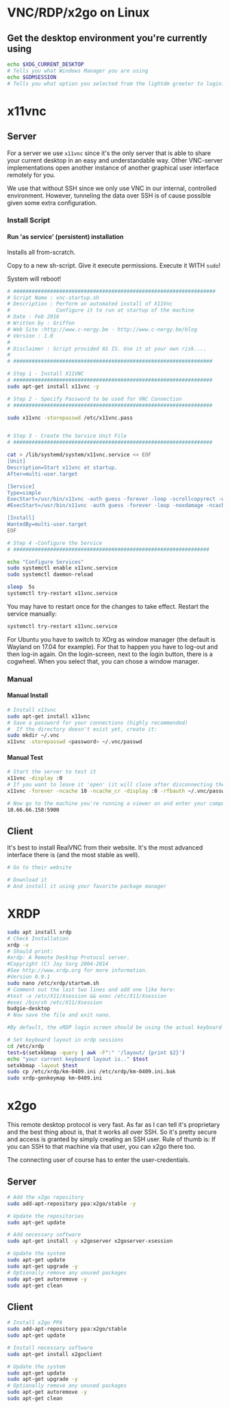 # VNC/RDP/x2go on Linux

## Get the desktop environment you're currently using
```bash
echo $XDG_CURRENT_DESKTOP
# Tells you what Windows Manager you are using
echo $GDMSESSION
# Tells you what option you selected from the lightdm greeter to login.
```
# x11vnc
## Server
For a server we use `x11vnc` since it's the only server that is able to share your current desktop in an easy and understandable way.
Other VNC-server implementations open another instance of another graphical user interface remotely for you.

We use that without SSH since we only use VNC in our internal, controlled environment.
However, tunneling the data over SSH is of cause possible given some extra configuration.
### Install Script
#### Run 'as service' (persistent) installation
Installs all from-scratch.

Copy to a new sh-script. Give it execute permissions.
Execute it WITH `sudo`!

System will reboot!
```bash
# ##################################################################
# Script Name : vnc-startup.sh
# Description : Perform an automated install of X11Vnc
#               Configure it to run at startup of the machine            
# Date : Feb 2016
# Written by : Griffon 
# Web Site :http://www.c-nergy.be - http://www.c-nergy.be/blog
# Version : 1.0
#
# Disclaimer : Script provided AS IS. Use it at your own risk....
#
# #################################################################

# Step 1 - Install X11VNC  
# ################################################################# 
sudo apt-get install x11vnc -y

# Step 2 - Specify Password to be used for VNC Connection 
# ################################################################# 

sudo x11vnc -storepasswd /etc/x11vnc.pass 


# Step 3 - Create the Service Unit File
# ################################################################# 

cat > /lib/systemd/system/x11vnc.service << EOF
[Unit]
Description=Start x11vnc at startup.
After=multi-user.target

[Service]
Type=simple
ExecStart=/usr/bin/x11vnc -auth guess -forever -loop -scrollcopyrect -wireframe -nodragging -ncache 20 -ncache_cr -repeat -rfbauth /etc/x11vnc.pass -rfbport 5900 -shared
#ExecStart=/usr/bin/x11vnc -auth guess -forever -loop -noxdamage -ncache 10 -ncache_cr -repeat -rfbauth /etc/x11vnc.pass -rfbport 5900 -shared

[Install]
WantedBy=multi-user.target
EOF

# Step 4 -Configure the Service 
# ################################################################ 

echo "Configure Services"
sudo systemctl enable x11vnc.service
sudo systemctl daemon-reload

sleep  5s
systemctl try-restart x11vnc.service
```

You may have to restart once for the changes to take effect.
Restart the service manually:

```bash
systemctl try-restart x11vnc.service
```

For Ubuntu you have to switch to XOrg as window manager (the default is Wayland on 17.04 for example).
For that to happen you have to log-out and then log-in again. On the login-screen, next to the login button, there is a cogwheel. When you select that, you can chose a window manager.

### Manual
#### Manual Install
```bash
# Install x11vnc
sudo apt-get install x11vnc
# Save a password for your connections (highly recommended)
#  If the directory doesn't exist yet, create it:
sudo mkdir ~/.vnc
x11vnc -storepasswd <password> ~/.vnc/passwd
```
#### Manual Test
```bash
# Start the server to test it
x11vnc -display :0
# If you want to leave it 'open' (it will close after disconnecting the first connection, then:
x11vnc -forever -ncache 10 -ncache_cr -display :0 -rfbauth ~/.vnc/passwd

# Now go to the machine you're running a viewer on and enter your computer's network-address there with the port 5900. Example:
10.66.66.150:5900
```
## Client
It's best to install RealVNC from their website. It's the most advanced interface there is (and the most stable as well).
```bash
# Go to their website

# Download it
# And install it using your favorite package manager
```
# XRDP
```bash
sudo apt install xrdp
# Check Installation
xrdp -v
# Should print:
#xrdp: A Remote Desktop Protocol server.
#Copyright (C) Jay Sorg 2004-2014
#See http://www.xrdp.org for more information.
#Version 0.9.1
sudo nano /etc/xrdp/startwm.sh
# Comment out the last two lines and add one like here:
#test -x /etc/X11/Xsession && exec /etc/X11/Xsession
#exec /bin/sh /etc/X11/Xsession
budgie-desktop
# Now save the file and exit nano.

#By default, the xRDP login screen should be using the actual keyboard layout you are using.  However, inside the remote session, the English layout keyboard is still defined as default and not changed automatically. To try to set the proper keyboard layout within your remote session, you can execute the following commands.

# Set keyboard layout in xrdp sessions 
cd /etc/xrdp 
test=$(setxkbmap -query | awk -F":" '/layout/ {print $2}') 
echo "your current keyboard layout is.." $test
setxkbmap -layout $test 
sudo cp /etc/xrdp/km-0409.ini /etc/xrdp/km-0409.ini.bak 
sudo xrdp-genkeymap km-0409.ini

```
# x2go
This remote desktop protocol is very fast. As far as I can tell it's proprietary and the best thing about is, that it works all over SSH.
So it's pretty secure and access is granted by simply creating an SSH user.
Rule of thumb is: If you can SSH to that machine via that user, you can x2go there too.

The connecting user of course has to enter the user-credentials.
## Server
```bash
# Add the x2go repository
sudo add-apt-repository ppa:x2go/stable -y

# Update the repositories
sudo apt-get update

# Add necessary software
sudo apt-get install -y x2goserver x2goserver-xsession

# Update the system
sudo apt-get update
sudo apt-get upgrade -y
# Optionally remove any unused packages
sudo apt-get autoremove -y
sudo apt-get clean
```
## Client
```bash
# Install x2go PPA
sudo add-apt-repository ppa:x2go/stable
sudo apt-get update

# Install necessary software
sudo apt-get install x2goclient

# Update the system
sudo apt-get update
sudo apt-get upgrade -y
# Optionally remove any unused packages
sudo apt-get autoremove -y
sudo apt-get clean
```

